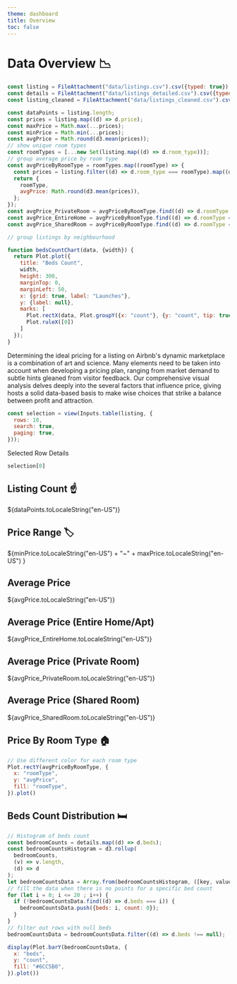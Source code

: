```yaml
---
theme: dashboard
title: Overview
toc: false
---
```


# Data Overview 📉

<!-- Load and transform the data -->

```js
const listing = FileAttachment("data/listings.csv").csv({typed: true});
const details = FileAttachment("data/listings_detailed.csv").csv({typed: true});
const listing_cleaned = FileAttachment("data/listings_cleaned.csv").csv({typed: true});
```

```js
const dataPoints = listing.length;
const prices = listing.map((d) => d.price);
const maxPrice = Math.max(...prices);
const minPrice = Math.min(...prices);
const avgPrice = Math.round(d3.mean(prices));
// show unique room types
const roomTypes = [...new Set(listing.map((d) => d.room_type))];
// group average price by room type
const avgPriceByRoomType = roomTypes.map((roomType) => {
  const prices = listing.filter((d) => d.room_type === roomType).map((d) => d.price);
  return {
    roomType,
    avgPrice: Math.round(d3.mean(prices)),
  };
});
const avgPrice_PrivateRoom = avgPriceByRoomType.find((d) => d.roomType === "Private room").avgPrice;
const avgPrice_EntireHome = avgPriceByRoomType.find((d) => d.roomType === "Entire home/apt").avgPrice;
const avgPrice_SharedRoom = avgPriceByRoomType.find((d) => d.roomType === "Shared room").avgPrice;

// group listings by neighbourhood
```

```js
function bedsCountChart(data, {width}) {
  return Plot.plot({
    title: "Beds Count",
    width,
    height: 300,
    marginTop: 0,
    marginLeft: 50,
    x: {grid: true, label: "Launches"},
    y: {label: null},
    marks: [
      Plot.rectX(data, Plot.groupY({x: "count"}, {y: "count", tip: true, sort: {y: "-x"}})),
      Plot.ruleX([0])
    ]
  });
}
```

<div>
Determining the ideal pricing for a listing on Airbnb's dynamic marketplace is a combination of art and science. Many elements need to be taken into account when developing a pricing plan, ranging from market demand to subtle hints gleaned from visitor feedback. Our comprehensive visual analysis delves deeply into the several factors that influence price, giving hosts a solid data-based basis to make wise choices that strike a balance between profit and attraction.
</div>

```js
const selection = view(Inputs.table(listing, {
  rows: 10, 
  search: true, 
  paging: true,
}));
```

<div class = 'card'>
Selected Row Details

```js
selection[0]
```

</div>

<div class="grid grid-cols-2">
  <div class="card">
    <h2>Listing Count ☝️</h2>
    <span class="big">${dataPoints.toLocaleString("en-US")}</span>
  </div>
  <div class="card">
    <h2>Price Range 🏷️</h2>
    <span class="big">${minPrice.toLocaleString("en-US") + "~" + maxPrice.toLocaleString("en-US")
  }</span>
  </div>
  <div class="card">
    <h2>Average Price</h2>
    <span class="big">${avgPrice.toLocaleString("en-US")}</span>
  </div>
  <div class="card">
    <h2>Average Price (Entire Home/Apt)</h2>
    <span class="big">${avgPrice_EntireHome.toLocaleString("en-US")}</span>
  </div>
  <div class="card">
    <h2>Average Price (Private Room)</h2>
    <span class="big">${avgPrice_PrivateRoom.toLocaleString("en-US")}</span>
  </div>
  <div class="card">
    <h2>Average Price (Shared Room)</h2>
    <span class="big">${avgPrice_SharedRoom.toLocaleString("en-US")}</span>
  </div>
</div>


<div class="grid grid-cols-2">
<div class="card">
<h2>Price By Room Type 🏠</h2>

```js
// Use different color for each room type
Plot.rectY(avgPriceByRoomType, {
  x: "roomType", 
  y: "avgPrice",
  fill: "roomType",
}).plot()
```

</div>

<div class = "card">
<h2>Beds Count Distribution 🛏️</h2>

```js
// Histogram of beds count
const bedroomCounts = details.map((d) => d.beds);
const bedroomCountsHistogram = d3.rollup(
  bedroomCounts,
  (v) => v.length,
  (d) => d
);
let bedroomCountsData = Array.from(bedroomCountsHistogram, ([key, value]) => ({beds: key, count: value}));
// fill the data when there is no points for a specific bed count
for (let i = 0; i <= 20 ; i++) {
  if (!bedroomCountsData.find((d) => d.beds === i)) {
    bedroomCountsData.push({beds: i, count: 0});
  }
}
// filter out rows with null beds
bedroomCountsData = bedroomCountsData.filter((d) => d.beds !== null);

display(Plot.barY(bedroomCountsData, {
  x: "beds", 
  y: "count",
  fill: "#6CC5B0",
}).plot())
```

</div>
</div>